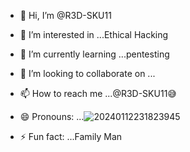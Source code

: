 - 👋 Hi, I’m @R3D-SKU11
- 👀 I’m interested in ...Ethical Hacking 
- 🌱 I’m currently learning ...pentesting
- 💞️ I’m looking to collaborate on ...
- 📫 How to reach me ...@R3D-SKU11😅
- 😄 Pronouns: ...![20240112231823945](https://github.com/R3D-SKU11/R3D-SKU11/assets/158036107/2a9f6cfd-c718-44a2-a2a4-f207fb09a108)

- ⚡ Fun fact: ...Family Man

<!---
R3D-SKU11/R3D-SKU11 is a ✨ special ✨ repository because its `README.md` (this file) appears on your GitHub profile.
You can click the Preview link to take a look at your changes.
--->
